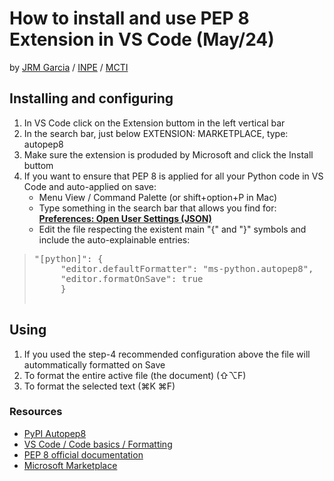# How to install and use PEP 8 Extension in VS Code (May/24)
by [JRM Garcia](https://garcia-inpe.github.io/) / [INPE](https://www.gov.br/inpe/pt-br) / [MCTI](https://www.gov.br/mcti/pt-br)

## Installing and configuring
1. In VS Code click on the Extension buttom in the left vertical bar
2. In the search bar, just below EXTENSION: MARKETPLACE, type: autopep8
3. Make sure the extension is produded by Microsoft and click the Install buttom
4. If you want to ensure that PEP 8 is applied for all your Python code in VS Code and auto-applied on save:
    * Menu View / Command Palette (or shift+option+P in Mac)
    * Type something in the search bar that allows you find for: <ins>**Preferences: Open User Settings (JSON)**</ins>
    * Edit the file respecting the existent main "{" and "}" symbols and include the auto-explainable entries:
> <pre>
> "[python]": {
>      "editor.defaultFormatter": "ms-python.autopep8",
>      "editor.formatOnSave": true
>      }
</pre>

## Using
1. If you used the step-4 recommended configuration above the file will autommatically formatted on Save
2. To format the entire active file (the document) (⇧⌥F)
3. To format the selected text (⌘K ⌘F)

### Resources
* [PyPI Autopep8](https://pypi.org/project/autopep8/)
* [VS Code / Code basics / Formatting](https://code.visualstudio.com/docs/editor/codebasics#_formatting)
* [PEP 8 official documentation](https://peps.python.org/pep-0008/) 
* [Microsoft Marketplace](https://marketplace.visualstudio.com/items?itemName=ms-python.autopep8)

